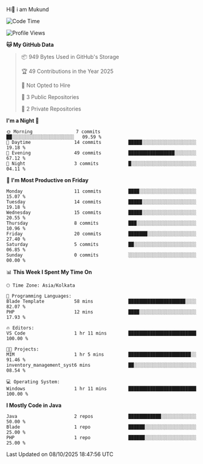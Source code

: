   Hi👋 i am Mukund
<!--
**MukundAkabari/MukundAkabari** is a ✨ _special_ ✨ repository because its `README.md` (this file) appears on your GitHub profile.

Here are some ideas to get you started:

- 🔭 I’m currently working Java
- 🌱 I’m currently learning Sping booy ,Java  ...

<!--START_SECTION:waka-->
![Code Time](http://img.shields.io/badge/Code%20Time-84%20hrs%2046%20mins-blue)

![Profile Views](http://img.shields.io/badge/Profile%20Views-0-blue)

**🐱 My GitHub Data** 

> 📦 949 Bytes Used in GitHub's Storage 
 > 
> 🏆 49 Contributions in the Year 2025
 > 
> 🚫 Not Opted to Hire
 > 
> 📜 3 Public Repositories 
 > 
> 🔑 2 Private Repositories 
 > 
**I'm a Night 🦉** 

```text
🌞 Morning                7 commits           ██░░░░░░░░░░░░░░░░░░░░░░░   09.59 % 
🌆 Daytime                14 commits          █████░░░░░░░░░░░░░░░░░░░░   19.18 % 
🌃 Evening                49 commits          █████████████████░░░░░░░░   67.12 % 
🌙 Night                  3 commits           █░░░░░░░░░░░░░░░░░░░░░░░░   04.11 % 
```
📅 **I'm Most Productive on Friday** 

```text
Monday                   11 commits          ████░░░░░░░░░░░░░░░░░░░░░   15.07 % 
Tuesday                  14 commits          █████░░░░░░░░░░░░░░░░░░░░   19.18 % 
Wednesday                15 commits          █████░░░░░░░░░░░░░░░░░░░░   20.55 % 
Thursday                 8 commits           ███░░░░░░░░░░░░░░░░░░░░░░   10.96 % 
Friday                   20 commits          ███████░░░░░░░░░░░░░░░░░░   27.40 % 
Saturday                 5 commits           ██░░░░░░░░░░░░░░░░░░░░░░░   06.85 % 
Sunday                   0 commits           ░░░░░░░░░░░░░░░░░░░░░░░░░   00.00 % 
```


📊 **This Week I Spent My Time On** 

```text
🕑︎ Time Zone: Asia/Kolkata

💬 Programming Languages: 
Blade Template           58 mins             █████████████████████░░░░   82.07 % 
PHP                      12 mins             ████░░░░░░░░░░░░░░░░░░░░░   17.93 % 

🔥 Editors: 
VS Code                  1 hr 11 mins        █████████████████████████   100.00 % 

🐱‍💻 Projects: 
MIM                      1 hr 5 mins         ███████████████████████░░   91.46 % 
inventory_management_syst6 mins              ██░░░░░░░░░░░░░░░░░░░░░░░   08.54 % 

💻 Operating System: 
Windows                  1 hr 11 mins        █████████████████████████   100.00 % 
```

**I Mostly Code in Java** 

```text
Java                     2 repos             ████████████░░░░░░░░░░░░░   50.00 % 
Blade                    1 repo              ██████░░░░░░░░░░░░░░░░░░░   25.00 % 
PHP                      1 repo              ██████░░░░░░░░░░░░░░░░░░░   25.00 % 
```




 Last Updated on 08/10/2025 18:47:56 UTC
<!--END_SECTION:waka-->
